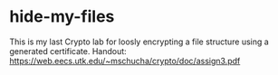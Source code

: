 # hide-my-files
This is my last Crypto lab for loosly encrypting a file structure using a generated certificate.
Handout:
https://web.eecs.utk.edu/~mschucha/crypto/doc/assign3.pdf